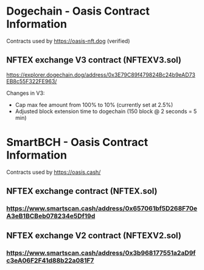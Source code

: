 # Dogechain - Oasis Contract Information

Contracts used by https://oasis-nft.dog (verified)
## NFTEX exchange V3 contract (NFTEXV3.sol)
https://explorer.dogechain.dog/address/0x3E79C89f479824Bc24b9eAD73EB8c55F322FE963/

Changes in V3:
- Cap max fee amount from 100% to 10% (currently set at 2.5%)
- Adjusted block extension time to dogechain (150 block @ 2 seconds = 5 min)



# SmartBCH - Oasis Contract Information

Contracts used by https://oasis.cash/

## NFTEX exchange contract (NFTEX.sol)
### https://www.smartscan.cash/address/0x657061bf5D268F70eA3eB1BCBeb078234e5Df19d

## NFTEX exchange V2 contract (NFTEXV2.sol)

### https://www.smartscan.cash/address/0x3b968177551a2aD9fc3eA06F2F41d88b22a081F7

